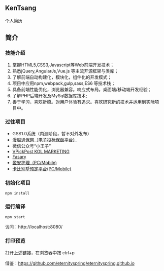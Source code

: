 ## KenTsang
个人简历
## 简介

### 技能介绍
1. 掌握HTML5,CSS3,Javascript等Web前端开发技术；
2. 熟悉jQuery,AngularJs,Vue.js 等主流开源框架与类库；
3. 了解前端自动构建化，模块化，组件化的开发模式；
4. 项目中应用npm,webpack,gulp,sass,ES6 等技术栈；
5. 具备前端性能优化，浏览器兼容，响应式布局，桌面端/移动端开发经验；
6. 了解PHP后端开发及MySql数据库技术;
7. 善于学习，喜欢折腾。对用户体验有追求。喜欢研究新的技术并运用到实际项目中。

### 过往项目
- GSS1.0系统（内测阶段，暂不对外发布）
- [漫越通保网（电子投标保函平台）](http://www.manyuetech.com)
- 微信公众号“小王子”
- [VPickPost KOL MARKETING](http://www.vpickpost.com)
- [Fasary](http://fasary.com)
- [盈安护理（PC/Mobile)](http://yingon.com.hk)
- [卡比别墅预定平台(PC/Mobile)](http://www.karpediemvilla.com)

### 初始化项目
    npm install
### 运行编译
    npm start
访问：http://localhost:8080/
### 打印预览
打开上述链接，在浏览器中按
    ctrl+p

借鉴：https://github.com/eternityspring/eternityspring.github.io
